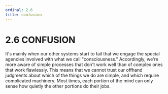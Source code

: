 ```yaml
---
ordinal: 2.6
title: confusion
---
```


# 2.6 CONFUSION

It's mainly when our other systems start to fail that we engage the special agencies involved with what we call "consciousness." Accordingly, we're more aware of simple processes that don't work well than of complex ones that work flawlessly. This means that we cannot trust our offhand judgments about which of the things we do are simple, and which require complicated machinery. Most times, each portion of the mind can only sense how quietly the other portions do their jobs.
